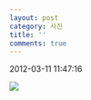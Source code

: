 ```yaml
---
layout: post
category: 사진
title: ''
comments: true
---
```

2012-03-11 11:47:16


![][link0]

  


[link0]:https://t1.daumcdn.net/cfile/tistory/202136414F5C121F17
